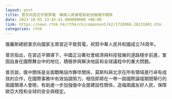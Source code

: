 ```yaml
---
layout: post
title: 普京向習近平致賀電　稱兩人將會晤有助加強俄中關係
date: 2023-10-01 13:43:41.000000000 +08:00
link: https://news.rthk.hk/rthk/ch/component/k2/1720968-20231001.htm
categories: rthk
---
```


俄羅斯總統普京向國家主席習近平致賀電，祝賀中華人民共和國成立74周年。

普京指出，在習近平領導下，中國正沿著社會經濟與科技發展的道路穩步前進，鞏固自身在國際舞台中的地位，積極參與解決地區和全球議程中的重大問題。

普京說，俄中關係是全面戰略協作夥伴關係，莫斯科與北京在所有領域進行卓有成效的合作，在國際事務中有效協調努力，相信即將在一帶一路國際論壇期間舉行的兩國領導人會晤，有助進一步加強俄中全面建設性關係，造福兩國友好人民，保障歐亞大陸和全球的安全與穩定。
